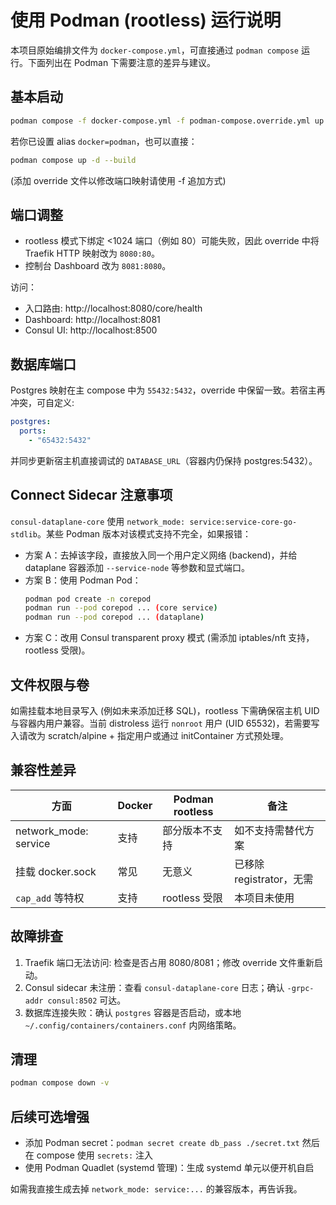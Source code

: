 # 使用 Podman (rootless) 运行说明

本项目原始编排文件为 `docker-compose.yml`，可直接通过 `podman compose` 运行。下面列出在 Podman 下需要注意的差异与建议。

## 基本启动
```bash
podman compose -f docker-compose.yml -f podman-compose.override.yml up -d --build
```

若你已设置 alias `docker=podman`，也可以直接：
```bash
podman compose up -d --build
```
(添加 override 文件以修改端口映射请使用 -f 追加方式)

## 端口调整
- rootless 模式下绑定 <1024 端口（例如 80）可能失败，因此 override 中将 Traefik HTTP 映射改为 `8080:80`。
- 控制台 Dashboard 改为 `8081:8080`。

访问：
- 入口路由: http://localhost:8080/core/health
- Dashboard: http://localhost:8081
- Consul UI: http://localhost:8500

## 数据库端口
Postgres 映射在主 compose 中为 `55432:5432`，override 中保留一致。若宿主再冲突，可自定义:
```yaml
postgres:
  ports:
    - "65432:5432"
```
并同步更新宿主机直接调试的 `DATABASE_URL`（容器内仍保持 postgres:5432）。

## Connect Sidecar 注意事项
`consul-dataplane-core` 使用 `network_mode: service:service-core-go-stdlib`。某些 Podman 版本对该模式支持不完全，如果报错：
- 方案 A：去掉该字段，直接放入同一个用户定义网络 (backend)，并给 dataplane 容器添加 `--service-node` 等参数和显式端口。
- 方案 B：使用 Podman Pod：
  ```bash
  podman pod create -n corepod
  podman run --pod corepod ... (core service)
  podman run --pod corepod ... (dataplane)
  ```
- 方案 C：改用 Consul transparent proxy 模式 (需添加 iptables/nft 支持，rootless 受限)。

## 文件权限与卷
如需挂载本地目录写入 (例如未来添加迁移 SQL)，rootless 下需确保宿主机 UID 与容器内用户兼容。当前 distroless 运行 `nonroot` 用户 (UID 65532)，若需要写入请改为 scratch/alpine + 指定用户或通过 initContainer 方式预处理。

## 兼容性差异
| 方面 | Docker | Podman rootless | 备注 |
|------|--------|-----------------|------|
| network_mode: service | 支持 | 部分版本不支持 | 如不支持需替代方案 |
| 挂载 docker.sock | 常见 | 无意义 | 已移除 registrator，无需 | 
| `cap_add` 等特权 | 支持 | rootless 受限 | 本项目未使用 |

## 故障排查
1. Traefik 端口无法访问: 检查是否占用 8080/8081；修改 override 文件重新启动。
2. Consul sidecar 未注册：查看 `consul-dataplane-core` 日志；确认 `-grpc-addr consul:8502` 可达。
3. 数据库连接失败：确认 `postgres` 容器是否启动，或本地 `~/.config/containers/containers.conf` 内网络策略。

## 清理
```bash
podman compose down -v
```

## 后续可选增强
- 添加 Podman secret：`podman secret create db_pass ./secret.txt` 然后在 compose 使用 `secrets:` 注入
- 使用 Podman Quadlet (systemd 管理)：生成 systemd 单元以便开机自启

如需我直接生成去掉 `network_mode: service:...` 的兼容版本，再告诉我。 
